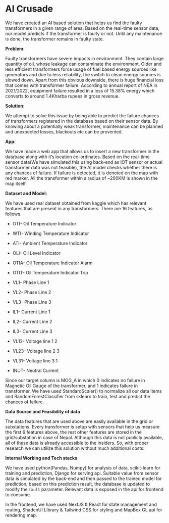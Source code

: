 # AI Crusade
We have created an AI based solution that helps us find the faulty transformers in a given range of area. Based on the real-time sensor data, our model predicts if the transformer is faulty or not. Until any maintenance is done, the transformer remains in faulty state. 

**Problem:** 

Faulty transformers have severe impacts in environment. They contain large quantity of oil, whose leakage can contaminate the environment. Older and less efficient transformers force usage of fuel based energy sources like generators and due to less reliability, the switch to clean energy sources is slowed down. Apart from this obvious downside, there is huge financial loss that comes with transformer failure. According to annual report of NEA in 2021/2022, equipment failure resulted in a loss of 15.38% energy which converts to around 1.4Kharba rupees in gross revenue. 

**Solution:**

We attempt to solve this issue by being able to predict the failure chances of transformers registered in the database based on their sensor data. By knowing about a potentially weak transformer, maintenance can be planned and unexpected losses, blackouts etc can be prevented. 

**App:**

We have made a web app that allows us to  insert a new transformer in the database along with it’s location co-ordinates. Based on the real-time sensor data(We have simulated this using back-end as IOT sensor or actual transformer data was not feasible), the AI model checks whether there is any chances of failure. If failure is detected, it is denoted on the map with red marker. All the transformer within a radius of ~200KM is shown in the map itself. 

**Dataset and Model:**

We have used real dataset obtained from kaggle which has relevant features that are present in any transformers. There are 16 features, as follows.

- OTI- Oil Temperature Indicator
- WTI- Winding Temperature Indicator
- ATI- Ambient Temperature Indicator
- OLI- Oil Level Indicator
- OTIA- Oil Temperature Indicator Alarm
- OTIT- Oil Temperature Indicator Trip

- VL1- Phase Line 1
- VL2- Phase Line 2
- VL3- Phase Line 3
- IL1- Current Line 1
- IL2- Current Line 2
- IL3- Current Line 3
- VL12- Voltage line 1 2
- VL23- Voltage line 2 3
- VL31- Voltage line 3 1
- INUT- Neutral Current

Since our target column is MOG_A in which 0 indicates no failure in Magnetic Oil Gauge of the transformer, and 1 indicates failure in transformer. We have used StandardScaler() to normalize all our data items and RandomForestClassifier from sklearn to train, test and predict the chances of failure. 

**Data Source and Feasibility of data**

The data features that are used above are easily available in the grid or substations. Every transformer is setup with sensors that help us measure the first 6 features above, the rest other features are stored in the grid/substation in case of Nepal. Although this data is not publicly available, all of these data is already accessible to the insiders. So, with proper research we can utilize this solution without much additional costs. 

**Internal Working and Tech stacks**

We have used python(Pandas, Numpy) for analysis of data, scikit-learn for training and prediction, Django for serving api. Suitable value from sensor data is simulated by the back-end and then passed to the trained model for prediction, based on this prediction result, the database is updated to modify the `fault` parameter. Relevant data is exposed in the api for frontend to consume.

In the frontend, we have used NextJS & React for state management and routing, ShadcnUI LIbrary & Tailwind CSS for styling and MapBox GL api for rendering map.